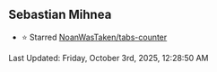 <h2>Sebastian Mihnea</h2>

<!--RECENT_ACTIVITY:start-->
- ⭐ Starred [NoanWasTaken/tabs-counter](https://github.com/NoanWasTaken/tabs-counter)<br>
<!--RECENT_ACTIVITY:end-->
<!--RECENT_ACTIVITY:last_update-->
Last Updated: Friday, October 3rd, 2025, 12:28:50 AM
<!--RECENT_ACTIVITY:last_update_end-->

<!---LOL-STATS-START-HERE--->
<!---LOL-STATS-END-HERE--->
